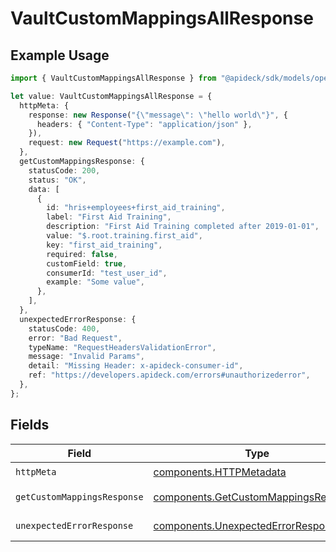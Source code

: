 # VaultCustomMappingsAllResponse

## Example Usage

```typescript
import { VaultCustomMappingsAllResponse } from "@apideck/sdk/models/operations";

let value: VaultCustomMappingsAllResponse = {
  httpMeta: {
    response: new Response("{\"message\": \"hello world\"}", {
      headers: { "Content-Type": "application/json" },
    }),
    request: new Request("https://example.com"),
  },
  getCustomMappingsResponse: {
    statusCode: 200,
    status: "OK",
    data: [
      {
        id: "hris+employees+first_aid_training",
        label: "First Aid Training",
        description: "First Aid Training completed after 2019-01-01",
        value: "$.root.training.first_aid",
        key: "first_aid_training",
        required: false,
        customField: true,
        consumerId: "test_user_id",
        example: "Some value",
      },
    ],
  },
  unexpectedErrorResponse: {
    statusCode: 400,
    error: "Bad Request",
    typeName: "RequestHeadersValidationError",
    message: "Invalid Params",
    detail: "Missing Header: x-apideck-consumer-id",
    ref: "https://developers.apideck.com/errors#unauthorizederror",
  },
};
```

## Fields

| Field                                                                                        | Type                                                                                         | Required                                                                                     | Description                                                                                  |
| -------------------------------------------------------------------------------------------- | -------------------------------------------------------------------------------------------- | -------------------------------------------------------------------------------------------- | -------------------------------------------------------------------------------------------- |
| `httpMeta`                                                                                   | [components.HTTPMetadata](../../models/components/httpmetadata.md)                           | :heavy_check_mark:                                                                           | N/A                                                                                          |
| `getCustomMappingsResponse`                                                                  | [components.GetCustomMappingsResponse](../../models/components/getcustommappingsresponse.md) | :heavy_minus_sign:                                                                           | Custom mapping                                                                               |
| `unexpectedErrorResponse`                                                                    | [components.UnexpectedErrorResponse](../../models/components/unexpectederrorresponse.md)     | :heavy_minus_sign:                                                                           | Unexpected error                                                                             |